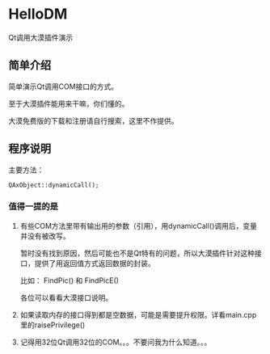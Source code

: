 # HelloDM

Qt调用大漠插件演示


## 简单介绍

简单演示Qt调用COM接口的方式。

至于大漠插件能用来干嘛，你们懂的。

大漠免费版的下载和注册请自行搜索，这里不作提供。


## 程序说明

主要方法：

	QAxObject::dynamicCall();

### 值得一提的是

1. 有些COM方法里带有输出用的参数（引用），用dynamicCall()调用后，变量并没有被改写。

    暂时没有找到原因，然后可能也不是Qt特有的问题，所以大漠插件针对这种接口，提供了用返回值方式返回数据的封装。

    比如：  FindPic() 和 FindPicE()

    各位可以看看大漠接口说明。

2. 如果读取内存的接口得到都是空数据，可能是需要提升权限。详看main.cpp里的raisePrivilege()

3. 记得用32位Qt调用32位的COM。。。不要问我为什么知道。。。
